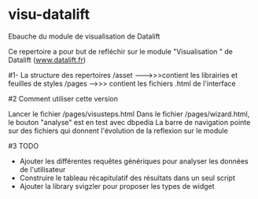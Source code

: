 visu-datalift
=============

Ebauche du module de visualisation de Datalift

Ce repertoire a pour but de refléchir sur le module "Visualisation " de Datalift (www.datalift.fr)

#1- La structure des repertoires
 /asset --->>>contient les librairies et feuilles de styles
 /pages -->>> contient les fichiers .html de l'interface

#2 Comment utiliser cette version

 Lancer le fichier /pages/visusteps.html
 Dans le fichier /pages/wizard.html, le bouton "analyse" est en test avec dbpedia
 La barre de navigation pointe sur des fichiers qui donnent l'évolution de la reflexion sur le module

#3 TODO
 + Ajouter les différentes requêtes génériques pour analyser les données de l'utilisateur
 + Construire le tableau récapitulatif des résultats dans un seul script
 + Ajouter la library svigzler pour proposer les types de widget
 
